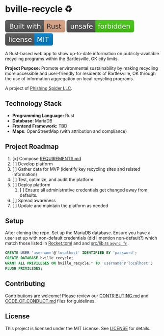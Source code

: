 # bville-recycle ♻️
[![Built with Rust](static/built_with_rust.svg)](https://www.rust-lang.org)
[![unsafe forbidden](static/unsafe_%20forbidden.svg)](https://github.com/rust-secure-code/safety-dance/)
[![MIT license](static/license_%20MIT.svg)](/LICENSE)

A Rust-based web app to show up-to-date information on publicly-available recycling programs within the Bartlesville, OK city limits.

**Project Purpose:** Promote environmental sustainability by making recycling more accessible and user-friendly for residents of Bartlesville, OK through the use of information aggregation on local recycling programs. 

A project of [Phishing Spider LLC](https://github.com/PhishingSpider).

## Technology Stack
- **Programming Language:** Rust
- **Database:** MariaDB 
- **Frontend Framework:** TBD
- **Maps:** OpenStreetMap (with attribution and compliance)

## Project Roadmap
1. [x] Compose [REQUIREMENTS.md](./REQUIREMENTS.md)
2. [ ] Develop platform
3. [ ] Gather data for MVP (identify key recycling sites and related information)
4. [ ] Test, optimize, and audit the platform
5. [ ] Deploy platform
    1. [ ] Ensure all administrative credentials get changed away from defaults. 
6. [ ] Spread awareness
7. [ ] Update and maintain the platform as needed

## Setup
After cloning the repo. Set up the MariaDB database. Ensure you have a user set up with non-default credentials (did I mention non-default?) which match those listed in [Rocket.toml](./Rocket.toml) and and [src/lib.rs `async fn`](./src/lib.rs). 


```sql
CREATE USER 'username'@'localhost' IDENTIFIED BY 'password';
CREATE DATABASE bville_recycle;
GRANT ALL PRIVILEGES ON bville_recycle.* TO 'username'@'localhost';
FLUSH PRIVILEGES;
```


## Contributing
Contributions are welcome! Please review our [CONTRIBUTING.md](./CONTRIBUTING.md) and [CODE_OF_CONDUCT.md](./CODE_OF_CONDUCT.md) files for guidelines.

## License
This project is licensed under the MIT License. See [LICENSE](./LICENSE) for details.
